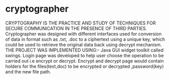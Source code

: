 # cryptographer
CRYPTOGRAPHY IS THE PRACTICE AND STUDY OF TECHNIQUES FOR SECURE COMMUNICATION IN THE PRESENCE OF THIRD PARTIES.
Cryptographer was designed with different interfaces used for conversion of data in format such as .txt, .doc to a ciphertext using a unique key, which could be used to retrieve the original data back using decrypt mechanism. 
THE PROJECT WAS IMPLEMENTED USING:-
Java GUI widget toolkit called swings.
Login page was developed to help user choose the operation to be carried out i.e encrypt or decrypt.
Encrypt and decrypt page would contain holders for the files(text,doc) to be encrypted or decrypted ,password(key) and the new file path.
